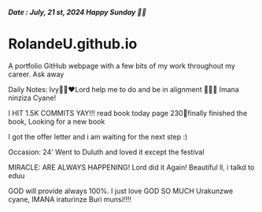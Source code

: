 ***Date : July, 21 st, 2024 Happy Sunday 🫶🏾***
# RolandeU.github.io
 
A portfolio GitHub webpage with a few bits of my work throughout my career. Ask away

Daily Notes:
Ivy🙌🏽❤️Lord help me to do and be in alignment  💚🙏🏾 Imana ninziza Cyane!

I HIT 1.5K COMMITS YAY!!!
read book today page 230💚finally finished the book, Looking for a new book

I got the offer letter and i am waiting for the next step :)

Occasion: 24'
Went to Duluth and loved it except the festival 

MIRACLE: ARE ALWAYS HAPPENING!
Lord did it Again! Beautiful ll, i talkd to eduu

GOD will provide always 100%. I just love GOD SO MUCH
Urakunzwe cyane, IMANA iraturinze Buri munsi!!!!







